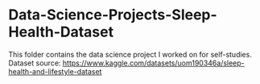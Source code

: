 # Data-Science-Projects-Sleep-Health-Dataset
This folder contains the data science project I worked on for self-studies.
Dataset source: https://www.kaggle.com/datasets/uom190346a/sleep-health-and-lifestyle-dataset
